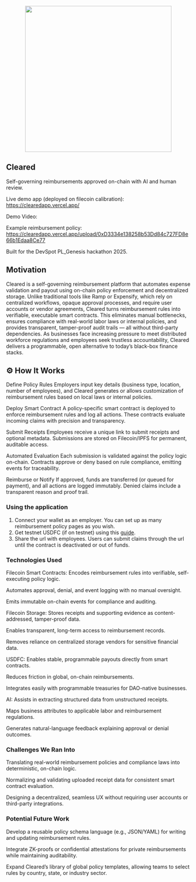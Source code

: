 <p align='center'>
    <img src="https://i.ibb.co/FLPxCYsP/logo.png" width=400 />
</p>
 
 
Cleared
---
 
Self-governing reimbursements approved on-chain with AI and human review.
 
Live demo app (deployed on filecoin calibration): https://clearedapp.vercel.app/
 
Demo Video: 

Example reimbursement policy:  https://clearedapp.vercel.app/upload/0xD3334e138258b53Dd84c727FD8e66b1Edaa8Ce77

Built for the DevSpot PL_Genesis hackathon 2025.
 
## Motivation
 
Cleared is a self-governing reimbursement platform that automates expense validation and payout using on-chain policy enforcement and decentralized storage. Unlike traditional tools like Ramp or Expensify, which rely on centralized workflows, opaque approval processes, and require user accounts or vendor agreements, Cleared turns reimbursement rules into verifiable, executable smart contracts. This eliminates manual bottlenecks, ensures compliance with real-world labor laws or internal policies, and provides transparent, tamper-proof audit trails — all without third-party dependencies. As businesses face increasing pressure to meet distributed workforce regulations and employees seek trustless accountability, Cleared delivers a programmable, open alternative to today’s black-box finance stacks.

## ⚙️ How It Works

Define Policy Rules
Employers input key details (business type, location, number of employees), and Cleared generates or allows customization of reimbursement rules based on local laws or internal policies.
 
Deploy Smart Contract
A policy-specific smart contract is deployed to enforce reimbursement rules and log all actions. These contracts evaluate incoming claims with precision and transparency.
 
Submit Receipts
Employees receive a unique link to submit receipts and optional metadata. Submissions are stored on Filecoin/IPFS for permanent, auditable access.
 
Automated Evaluation
Each submission is validated against the policy logic on-chain. Contracts approve or deny based on rule compliance, emitting events for traceability.
 
Reimburse or Notify
If approved, funds are transferred (or queued for payment), and all actions are logged immutably. Denied claims include a transparent reason and proof trail.

### Using the application
1. Connect your wallet as an employer. You can set up as many reimbursement policy pages as you wish.
2. Get testnet USDFC (if on testnet) using this <a href="https://docs.secured.finance/usdfc-stablecoin/getting-started/getting-test-usdfc-on-testnet">guide</a>.
3. Share the url with employees. Users can submit claims through the url until the contract is deactivated or out of funds.

 
### Technologies Used
 
Filecoin Smart Contracts: Encodes reimbursement rules into verifiable, self-executing policy logic.
 
Automates approval, denial, and event logging with no manual oversight.
 
Emits immutable on-chain events for compliance and auditing.

Filecoin Storage: Stores receipts and supporting evidence as content-addressed, tamper-proof data.

Enables transparent, long-term access to reimbursement records.

Removes reliance on centralized storage vendors for sensitive financial data.

USDFC: Enables stable, programmable payouts directly from smart contracts.

Reduces friction in global, on-chain reimbursements.

Integrates easily with programmable treasuries for DAO-native businesses.

AI: Assists in extracting structured data from unstructured receipts.

Maps business attributes to applicable labor and reimbursement regulations.

Generates natural-language feedback explaining approval or denial outcomes.

### Challenges We Ran Into

Translating real-world reimbursement policies and compliance laws into deterministic, on-chain logic.

Normalizing and validating uploaded receipt data for consistent smart contract evaluation.

Designing a decentralized, seamless UX without requiring user accounts or third-party integrations.

### Potential Future Work

Develop a reusable policy schema language (e.g., JSON/YAML) for writing and updating reimbursement rules.

Integrate ZK-proofs or confidential attestations for private reimbursements while maintaining auditability.

Expand Cleared’s library of global policy templates, allowing teams to select rules by country, state, or industry sector.